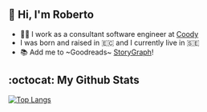 ## 🤙 Hi, I'm Roberto

- 👨‍💻 I work as a consultant software engineer at [Coody](https://www.coody.com/)
- I was born and raised in 🇪🇨 and I currently live in 🇸🇪
- 📚 Add me to ~Goodreads~ [StoryGraph](https://app.thestorygraph.com/profile/rdparedes)!

## :octocat: My Github Stats

[![Top Langs](https://github-readme-stats.vercel.app/api/top-langs/?username=rdparedes&layout=compact)](https://github.com/anuraghazra/github-readme-stats)

<!--
**rdparedes/rdparedes** is a ✨ _special_ ✨ repository because its `README.md` (this file) appears on your GitHub profile.

Here are some ideas to get you started:

- 🔭 I’m currently working on ...
- 🌱 I’m currently learning ...
- 👯 I’m looking to collaborate on ...
- 🤔 I’m looking for help with ...
- 💬 Ask me about ...
- 📫 How to reach me: ...
- 😄 Pronouns: ...
- ⚡ Fun fact: ...
-->
